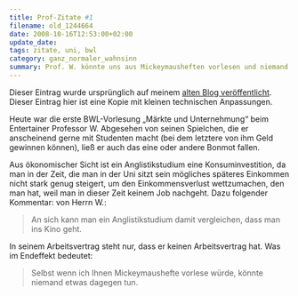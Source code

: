```yaml
---
title: Prof-Zitate #1
filename: old_1244664
date: 2008-10-16T12:53:00+02:00
update_date:
tags: zitate, uni, bwl
category: ganz_normaler_wahnsinn
summary: Prof. W. könnte uns aus Mickeymausheften vorlesen und niemand kann etwas dagegen tun. 
---
```

Dieser Eintrag wurde ursprünglich auf meinem [alten Blog veröffentlicht](https://stu.blogger.de/stories/1244664/). Dieser Eintrag hier ist eine Kopie mit kleinen technischen Anpassungen.

Heute war die erste BWL-Vorlesung „Märkte und Unternehmung“ beim Entertainer Professor W.
Abgesehen von seinen Spielchen, die er anscheinend gerne mit Studenten macht (bei dem letztere von ihm Geld gewinnen können), ließ er auch das eine oder andere Bonmot fallen.

Aus ökonomischer Sicht ist ein Anglistikstudium eine Konsuminvestition, da man in der Zeit, die man in der Uni sitzt sein mögliches späteres Einkommen nicht stark genug steigert, um den Einkommensverlust wettzumachen, den man hat, weil man in dieser Zeit keinem Job nachgeht. Dazu folgender Kommentar: von Herrn W.:
> An sich kann man ein Anglistikstudium damit vergleichen, dass man ins Kino geht.

In seinem Arbeitsvertrag steht nur, dass er keinen Arbeitsvertrag hat. Was im Endeffekt bedeutet:
> Selbst wenn ich Ihnen Mickeymaushefte vorlese würde, könnte niemand etwas dagegen tun.
